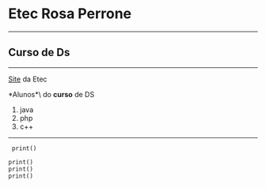 # Etec Rosa Perrone
--- 
## Curso de Ds
---
[Site](https://www.mcdonalds.com.br/) da Etec

\*Alunos*\ do __curso__ de DS


1. java
2. php
3. c++
 ---

` print()`
```
print()
print()
print()
```
